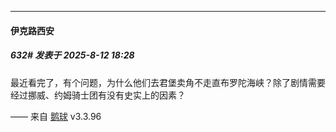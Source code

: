 ﻿
*****

####  伊克路西安  
##### 632#       发表于 2025-8-12 18:28

最近看完了，有个问题，为什么他们去君堡卖角不走直布罗陀海峡？除了剧情需要经过挪威、约姆骑士团有没有史实上的因素？

—— 来自 [鹅球](https://www.pgyer.com/GcUxKd4w) v3.3.96

